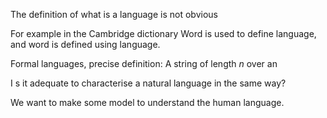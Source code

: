 The definition of what is a language is not obvious

For example in the Cambridge dictionary
Word is used to define language, and word is defined using language. 

Formal languages, precise definition:
A string of length $n$ over an

I s it adequate to characterise a natural language in the same way?

We want to make some model to understand the human language. 


